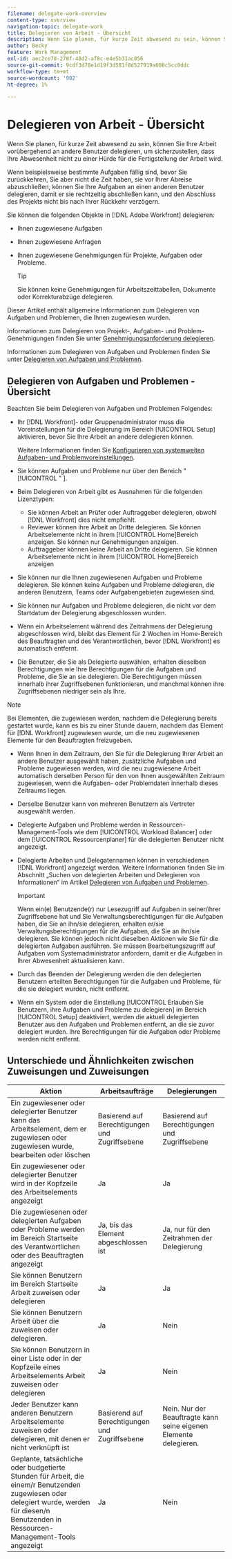 ```yaml
---
filename: delegate-work-overview
content-type: overview
navigation-topic: delegate-work
title: Delegieren von Arbeit - Übersicht
description: Wenn Sie planen, für kurze Zeit abwesend zu sein, können Sie Ihre Arbeit vorübergehend an andere Benutzer delegieren, um sicherzustellen, dass Ihre Abwesenheit nicht zu einer Hürde für die Fertigstellung der Arbeit wird.
author: Becky
feature: Work Management
exl-id: aec2ce78-278f-48d2-af8c-e4e5b31ac856
source-git-commit: 9cdf3d78e1d19f3d581f8d527919a608c5cc0ddc
workflow-type: tm+mt
source-wordcount: '902'
ht-degree: 1%

---
```


# Delegieren von Arbeit - Übersicht

Wenn Sie planen, für kurze Zeit abwesend zu sein, können Sie Ihre Arbeit vorübergehend an andere Benutzer delegieren, um sicherzustellen, dass Ihre Abwesenheit nicht zu einer Hürde für die Fertigstellung der Arbeit wird.

Wenn beispielsweise bestimmte Aufgaben fällig sind, bevor Sie zurückkehren, Sie aber nicht die Zeit haben, sie vor Ihrer Abreise abzuschließen, können Sie Ihre Aufgaben an einen anderen Benutzer delegieren, damit er sie rechtzeitig abschließen kann, und den Abschluss des Projekts nicht bis nach Ihrer Rückkehr verzögern.

Sie können die folgenden Objekte in [!DNL Adobe Workfront] delegieren:

<!--
  <li data-mc-conditions="QuicksilverOrClassic.Draft mode"> <p>Projects where you are designated as the Project Owner (not yet, not for the MVP)</p> </li>
  -->

* Ihnen zugewiesene Aufgaben
* Ihnen zugewiesene Anfragen
* Ihnen zugewiesene Genehmigungen für Projekte, Aufgaben oder Probleme.

  >[!TIP]
  >
  >   Sie können keine Genehmigungen für Arbeitszeittabellen, Dokumente oder Korrekturabzüge delegieren.


Dieser Artikel enthält allgemeine Informationen zum Delegieren von Aufgaben und Problemen, die Ihnen zugewiesen wurden.

Informationen zum Delegieren von Projekt-, Aufgaben- und Problem-Genehmigungen finden Sie unter [Genehmigungsanforderung delegieren](../../review-and-approve-work/manage-approvals/delegate-approval-requests.md).

Informationen zum Delegieren von Aufgaben und Problemen finden Sie unter [Delegieren von Aufgaben und Problemen](../../manage-work/delegate-work/how-to-delegate-work.md).

## Delegieren von Aufgaben und Problemen - Übersicht

Beachten Sie beim Delegieren von Aufgaben und Problemen Folgendes:

* Ihr [!DNL Workfront]- oder Gruppenadministrator muss die Voreinstellungen für die Delegierung im Bereich [!UICONTROL Setup] aktivieren, bevor Sie Ihre Arbeit an andere delegieren können.

  Weitere Informationen finden Sie [Konfigurieren von systemweiten Aufgaben- und Problemvoreinstellungen](../../administration-and-setup/set-up-workfront/configure-system-defaults/set-task-issue-preferences.md).

* Sie können Aufgaben und Probleme nur über den Bereich &quot;[!UICONTROL &quot; ].
* Beim Delegieren von Arbeit gibt es Ausnahmen für die folgenden Lizenztypen:

   * Sie können Arbeit an Prüfer oder Auftraggeber delegieren, obwohl [!DNL Workfront] dies nicht empfiehlt.
   * Reviewer können ihre Arbeit an Dritte delegieren. Sie können Arbeitselemente nicht in ihrem [!UICONTROL Home]Bereich anzeigen. Sie können nur Genehmigungen anzeigen.
   * Auftraggeber können keine Arbeit an Dritte delegieren. Sie können Arbeitselemente nicht in ihrem [!UICONTROL Home]Bereich anzeigen
* Sie können nur die Ihnen zugewiesenen Aufgaben und Probleme delegieren. Sie können keine Aufgaben und Probleme delegieren, die anderen Benutzern, Teams oder Aufgabengebieten zugewiesen sind.
* Sie können nur Aufgaben und Probleme delegieren, die nicht vor dem Startdatum der Delegierung abgeschlossen wurden.
* Wenn ein Arbeitselement während des Zeitrahmens der Delegierung abgeschlossen wird, bleibt das Element für 2 Wochen im Home-Bereich des Beauftragten und des Verantwortlichen, bevor [!DNL Workfront] es automatisch entfernt.
* Die Benutzer, die Sie als Delegierte auswählen, erhalten dieselben Berechtigungen wie Ihre Berechtigungen für die Aufgaben und Probleme, die Sie an sie delegieren. Die Berechtigungen müssen innerhalb ihrer Zugriffsebenen funktionieren, und manchmal können ihre Zugriffsebenen niedriger sein als Ihre.

>[!NOTE]
>
>  Bei Elementen, die zugewiesen werden, nachdem die Delegierung bereits gestartet wurde, kann es bis zu einer Stunde dauern, nachdem das Element für [!DNL Workfront] zugewiesen wurde, um die neu zugewiesenen Elemente für den Beauftragten freizugeben.

* Wenn Ihnen in dem Zeitraum, den Sie für die Delegierung Ihrer Arbeit an andere Benutzer ausgewählt haben, zusätzliche Aufgaben und Probleme zugewiesen werden, wird die neu zugewiesene Arbeit automatisch derselben Person für den von Ihnen ausgewählten Zeitraum zugewiesen, wenn die Aufgaben- oder Problemdaten innerhalb dieses Zeitraums liegen.
* Derselbe Benutzer kann von mehreren Benutzern als Vertreter ausgewählt werden.
* Delegierte Aufgaben und Probleme werden in Ressourcen-Management-Tools wie dem [!UICONTROL Workload Balancer] oder dem [!UICONTROL Ressourcenplaner] für die delegierten Benutzer nicht angezeigt.
* Delegierte Arbeiten und Delegatennamen können in verschiedenen [!DNL Workfront] angezeigt werden. Weitere Informationen finden Sie im Abschnitt „Suchen von delegierten Arbeiten und Delegieren von Informationen“ im Artikel [Delegieren von Aufgaben und Problemen](../delegate-work/how-to-delegate-work.md).


  >[!IMPORTANT]
  >
  >  Wenn ein(e) Benutzende(r) nur Lesezugriff auf Aufgaben in seiner/ihrer Zugriffsebene hat und Sie Verwaltungsberechtigungen für die Aufgaben haben, die Sie an ihn/sie delegieren, erhalten er/sie Verwaltungsberechtigungen für die Aufgaben, die Sie an ihn/sie delegieren. Sie können jedoch nicht dieselben Aktionen wie Sie für die delegierten Aufgaben ausführen. Sie müssen Bearbeitungszugriff auf Aufgaben vom Systemadministrator anfordern, damit er die Aufgaben in Ihrer Abwesenheit aktualisieren kann.

* Durch das Beenden der Delegierung werden die den delegierten Benutzern erteilten Berechtigungen für die Aufgaben und Probleme, für die sie delegiert wurden, nicht entfernt.
* Wenn ein System oder die Einstellung [!UICONTROL Erlauben Sie Benutzern, ihre Aufgaben und Probleme zu delegieren] im Bereich [!UICONTROL Setup] deaktiviert, werden die aktuell delegierten Benutzer aus den Aufgaben und Problemen entfernt, an die sie zuvor delegiert wurden. Ihre Berechtigungen für die Aufgaben oder Probleme werden nicht entfernt.

## Unterschiede und Ähnlichkeiten zwischen Zuweisungen und Zuweisungen

| Aktion | Arbeitsaufträge | Delegierungen |
|--------------------------------------------------------------------------------------------------------------------------------|---------------------------------------|-----------------------------------------------------|
| Ein zugewiesener oder delegierter Benutzer kann das Arbeitselement, dem er zugewiesen oder zugewiesen wurde, bearbeiten oder löschen | Basierend auf Berechtigungen und Zugriffsebene | Basierend auf Berechtigungen und Zugriffsebene |
| Ein zugewiesener oder delegierter Benutzer wird in der Kopfzeile des Arbeitselements angezeigt | Ja | Ja |
| Die zugewiesenen oder delegierten Aufgaben oder Probleme werden im Bereich Startseite des Verantwortlichen oder des Beauftragten angezeigt | Ja, bis das Element abgeschlossen ist | Ja, nur für den Zeitrahmen der Delegierung |
| Sie können Benutzern im Bereich Startseite Arbeit zuweisen oder delegieren | Ja | Ja |
| Sie können Benutzern Arbeit über die zuweisen oder delegieren. | Ja | Nein |
| Sie können Benutzern in einer Liste oder in der Kopfzeile eines Arbeitselements Arbeit zuweisen oder delegieren | Ja | Nein |
| Jeder Benutzer kann anderen Benutzern Arbeitselemente zuweisen oder delegieren, mit denen er nicht verknüpft ist | Basierend auf Berechtigungen und Zugriffsebene | Nein. Nur der Beauftragte kann seine eigenen Elemente delegieren. |
| Geplante, tatsächliche oder budgetierte Stunden für Arbeit, die einem/r Benutzenden zugewiesen oder delegiert wurde, werden für diesen/n Benutzenden in Ressourcen-Management-Tools angezeigt | Ja | Nein |
